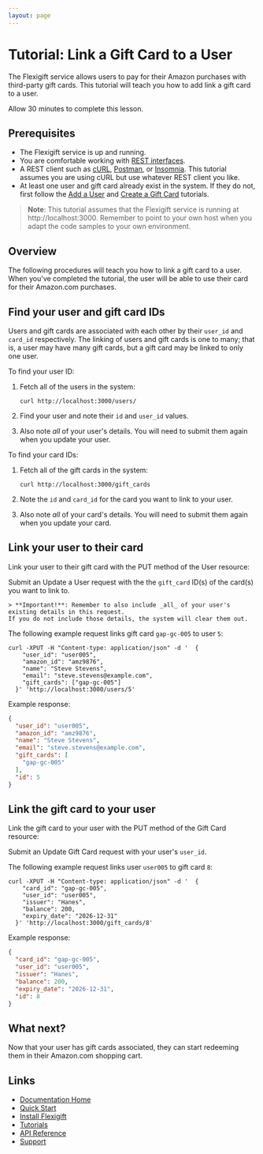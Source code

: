 ```yaml
---
layout: page
---
```


# Tutorial: Link a Gift Card to a User

The Flexigift service allows users to pay for their Amazon purchases with third-party gift cards. 
This tutorial will teach you how to add link a gift card to a user.

Allow 30 minutes to complete this lesson.

## Prerequisites

* The Flexigift service is up and running.
* You are comfortable working with [REST interfaces](https://restfulapi.net).
* A REST client such as [cURL](https://curl.se), [Postman](https://www.postman.com), 
or [Insomnia](https://insomnia.rest). This tutorial assumes you are using cURL but use whatever REST client you like.
* At least one user and gift card already exist in the system. If they do not, first follow the 
[Add a User](add-a-user.md) and [Create a Gift Card](add-a-gift-card.md) tutorials.

> **Note**: This tutorial assumes that the Flexigift service is running at http://localhost:3000. 
Remember to point to your own host when you adapt the code samples to your own environment.

## Overview

The following procedures will teach you how to link a gift card to a user. When you've completed the 
tutorial, the user will be able to use their card for their Amazon.com purchases.

## Find your user and gift card IDs

Users and gift cards are associated with each other by their ```user_id``` and ```card_id``` respectively. 
The linking of users and gift cards is one to many; that is, a user may have many gift cards, but 
a gift card may be linked to only one user.

To find your user ID:

1. Fetch all of the users in the system:

    ``` shell
    curl http://localhost:3000/users/
    ```

1. Find your user and note their ```id``` and ```user_id``` values.
1. Also note _all_ of your user's details. You will need to submit them again when you update your user.

To find your card IDs: 

1. Fetch all of the gift cards in the system: 

    ```shell
    curl http://localhost:3000/gift_cards
    ```

1. Note the ```id``` and ```card_id``` for the card you want to link to your user.
1. Also note _all_ of your card's details. You will need to submit them again when you update your card.

## Link your user to their card

Link your user to their gift card with the PUT method of the User resource:

Submit an Update a User request with the the ```gift_card``` ID(s) of the card(s) you want to link to.

    > **Important!**: Remember to also include _all_ of your user's existing details in this request. 
    If you do not include those details, the system will clear them out.

The following example request links gift card ```gap-gc-005``` to user ```5```:

```shell
curl -XPUT -H "Content-type: application/json" -d '  {
    "user_id": "user005",
    "amazon_id": "amz9876",
    "name": "Steve Stevens",
    "email": "steve.stevens@example.com",
    "gift_cards": ["gap-gc-005"]  
  }' 'http://localhost:3000/users/5'
```

Example response:

```json
{
  "user_id": "user005",
  "amazon_id": "amz9876",
  "name": "Steve Stevens",
  "email": "steve.stevens@example.com",
  "gift_cards": [
    "gap-gc-005"
  ],
  "id": 5
}
```

## Link the gift card to your user

Link the gift card to your user with the PUT method of the Gift Card resource:

Submit an Update Gift Card request with your user's ```user_id```.

The following example request links user ```user005``` to gift card ```8```:

```shell
curl -XPUT -H "Content-type: application/json" -d '  {
    "card_id": "gap-gc-005",
    "user_id": "user005",
    "issuer": "Hanes",
    "balance": 200,
    "expiry_date": "2026-12-31"
  }' 'http://localhost:3000/gift_cards/8'
```

Example response:

```json
{
  "card_id": "gap-gc-005",
  "user_id": "user005",
  "issuer": "Hanes",
  "balance": 200,
  "expiry_date": "2026-12-31",
  "id": 8
}
```

## What next?

Now that your user has gift cards associated, they can start redeeming them in their Amazon.com shopping cart.

## Links

* [Documentation Home](../index.md)
* [Quick Start](../quickstart.md)
* [Install Flexigift](../setup.md)
* [Tutorials](../tutorials/index.md)
* [API Reference](../api/index.md)
* [Support](mailto:support@example.com)